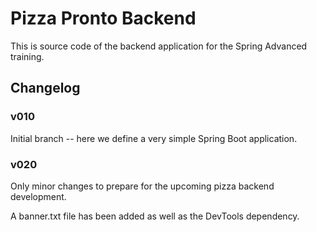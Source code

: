 # Pizza Pronto Backend

This is source code of the backend application for the Spring Advanced training.

## Changelog

### v010

Initial branch -- here we define a very simple Spring Boot application.

### v020

Only minor changes to prepare for the upcoming pizza backend development.

A banner.txt file has been added as well as the DevTools dependency.





